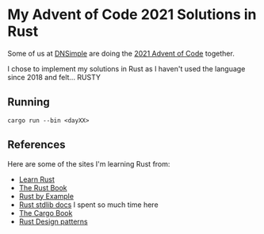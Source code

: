 # My Advent of Code 2021 Solutions in Rust

Some of us at [DNSimple](https://dnsimple.com) are doing the [2021 Advent of Code](https://adventofcode.com/2021) together.

I chose to implement my solutions in Rust as I haven't used the language since 2018 and felt... RUSTY

## Running

```shell
cargo run --bin <dayXX>
```

## References

Here are some of the sites I'm learning Rust from:

* [Learn Rust](https://www.rust-lang.org/learn)
* [The Rust Book](https://doc.rust-lang.org/stable/book/)
* [Rust by Example](https://doc.rust-lang.org/rust-by-example/index.html)
* [Rust stdlib docs](https://doc.rust-lang.org/std/index.html) I spent so much time here 
* [The Cargo Book](https://doc.rust-lang.org/cargo/index.html)
* [Rust Design patterns](https://rust-unofficial.github.io/patterns/)
